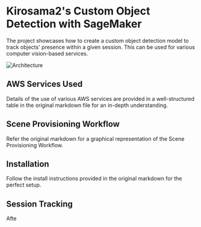 # Kirosama2's Custom Object Detection with SageMaker

The project showcases how to create a custom object detection model to track objects' presence within a given session. This can be used for various computer vision-based services.

![Architecture](./documentation/CustomObjectDetectionArchitecture.png)

## AWS Services Used
Details of the use of various AWS services are provided in a well-structured table in the original markdown file for an in-depth understanding.

## Scene Provisioning Workflow
Refer the original markdown for a graphical representation of the Scene Provisioning Workflow.

## Installation
Follow the install instructions provided in the original markdown for the perfect setup.

## Session Tracking
Afte